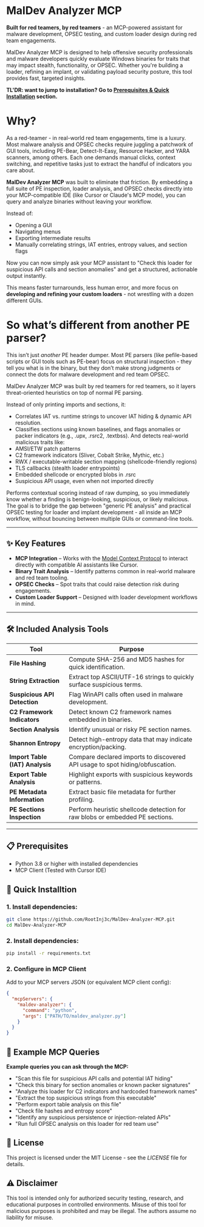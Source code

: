 # MalDev Analyzer MCP

**Built for red teamers, by red teamers** - an MCP-powered assistant for malware development, OPSEC testing, and custom loader design during red team engagements.

MalDev Analyzer MCP is designed to help offensive security professionals and malware developers quickly evaluate Windows binaries for traits that may impact stealth, functionality, or OPSEC. Whether you're building a loader, refining an implant, or validating payload security posture, this tool provides fast, targeted insights.

**TL'DR: want to jump to installation? Go to [Prerequisites & Quick Installation](https://github.com/RootInj3c/MalDev-Analyzer-MCP?tab=readme-ov-file#-prerequisites) section.**

# Why?

As a red-teamer - in real-world red team engagements, time is a luxury.
Most malware analysis and OPSEC checks require juggling a patchwork of GUI tools, including PE-Bear, Detect-It-Easy, Resource Hacker, and YARA scanners, among others. Each one demands manual clicks, context switching, and repetitive tasks just to extract the handful of indicators you care about.

**MalDev Analyzer MCP** was built to eliminate that friction.
By embedding a full suite of PE inspection, loader analysis, and OPSEC checks directly into your MCP-compatible IDE (like Cursor or Claude's MCP mode), you can query and analyze binaries without leaving your workflow.

Instead of:
- Opening a GUI
- Navigating menus
- Exporting intermediate results
- Manually correlating strings, IAT entries, entropy values, and section flags

Now you can now simply ask your MCP assistant to "Check this loader for suspicious API calls and section anomalies" and get a structured, actionable output instantly.

This means faster turnarounds, less human error, and more focus on **developing and refining your custom loaders** - not wrestling with a dozen different GUIs.

# So what’s different from another PE parser?

This isn’t just *another* PE header dumper.
Most PE parsers (like pefile-based scripts or GUI tools such as PE-bear) focus on structural inspection - they tell you what is in the binary, but they don’t make strong judgments or connect the dots for malware development and red team OPSEC.

MalDev Analyzer MCP was built by red teamers for red teamers, so it layers threat-oriented heuristics on top of normal PE parsing.

Instead of only printing imports and sections, it:
- Correlates IAT vs. runtime strings to uncover IAT hiding & dynamic API resolution.
- Classifies sections using known baselines, and flags anomalies or packer indicators (e.g., .upx, .rsrc2, .textbss).
And detects real-world malicious traits like:
- AMSI/ETW patch patterns
- C2 framework indicators (Sliver, Cobalt Strike, Mythic, etc.)
- RWX / executable-writable section mapping (shellcode-friendly regions)
- TLS callbacks (stealth loader entrypoints)
- Embedded shellcode or encrypted blobs in .rsrc
- Suspicious API usage, even when not imported directly

Performs contextual scoring instead of raw dumping, so you immediately know whether a finding is benign-looking, suspicious, or likely malicious.
The goal is to bridge the gap between "generic PE analysis" and practical OPSEC testing for loader and implant development - all inside an MCP workflow, without bouncing between multiple GUIs or command-line tools.

---

## ✨ Key Features

- **MCP Integration** – Works with the [Model Context Protocol](https://modelcontextprotocol.io/) to interact directly with compatible AI assistants like Cursor.
- **Binary Trait Analysis** – Identify patterns common in real-world malware and red team tooling.
- **OPSEC Checks** – Spot traits that could raise detection risk during engagements.
- **Custom Loader Support** – Designed with loader development workflows in mind.

---

## 🛠 Included Analysis Tools

| Tool | Purpose |
|------|---------|
| **File Hashing** | Compute SHA-256 and MD5 hashes for quick identification. |
| **String Extraction** | Extract top ASCII/UTF-16 strings to quickly surface suspicious terms. |
| **Suspicious API Detection** | Flag WinAPI calls often used in malware development. |
| **C2 Framework Indicators** | Detect known C2 framework names embedded in binaries. |
| **Section Analysis** | Identify unusual or risky PE section names. |
| **Shannon Entropy** | Detect high-entropy data that may indicate encryption/packing. |
| **Import Table (IAT) Analysis** | Compare declared imports to discovered API usage to spot hiding/obfuscation. |
| **Export Table Analysis** | Highlight exports with suspicious keywords or patterns. |
| **PE Metadata Information** | Extract basic file metadata for further profiling. |
| **PE Sections Inspection** | Perform heuristic shellcode detection for raw blobs or embedded PE sections.  |
---

## 📋 Prerequisites

- Python 3.8 or higher with installed dependencies
- MCP Client (Tested with Cursor IDE)

## 🚀 Quick Installtion

### 1. Install dependencies:
```bash
git clone https://github.com/RootInj3c/MalDev-Analyzer-MCP.git
cd MalDev-Analyzer-MCP
```

### 2. Install dependencies:
```bash
pip install -r requirements.txt
```

### 2. Configure in MCP Client
Add to your MCP servers JSON (or equivalent MCP client config):
```json
{
  "mcpServers": {
    "maldev-analyzer": {
      "command": "python",
      "args": ["PATH/TO/maldev_analyzer.py"]
    }
  }
}
```

## 🔧 Example MCP Queries
**Example queries you can ask through the MCP:**
- "Scan this file for suspicious API calls and potential IAT hiding"
- "Check this binary for section anomalies or known packer signatures"
- "Analyze this loader for C2 indicators and hardcoded framework names"
- "Extract the top suspicious strings from this executable"
- "Perform export table analysis on this file"
- "Check file hashes and entropy score"
- "Identify any suspicious persistence or injection-related APIs"
- "Run full OPSEC analysis on this loader for red team use"

## 📜 License

This project is licensed under the MIT License - see the *LICENSE* file for details.

## ⚠ Disclaimer

This tool is intended only for authorized security testing, research, and educational purposes in controlled environments. Misuse of this tool for malicious purposes is prohibited and may be illegal. The authors assume no liability for misuse.
